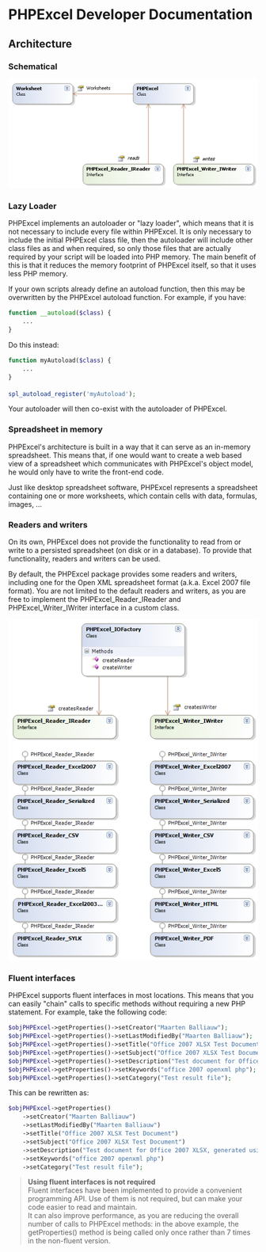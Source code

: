 # PHPExcel Developer Documentation


## Architecture

### Schematical

![01-schematic.png](./images/01-schematic.png "Basic Architecture Schematic")


### Lazy Loader

PHPExcel implements an autoloader or "lazy loader", which means that it is not necessary to include every file within PHPExcel. It is only necessary to include the initial PHPExcel class file, then the autoloader will include other class files as and when required, so only those files that are actually required by your script will be loaded into PHP memory. The main benefit of this is that it reduces the memory footprint of PHPExcel itself, so that it uses less PHP memory.

If your own scripts already define an autoload function, then this may be overwritten by the PHPExcel autoload function. For example, if you have:
```php
function __autoload($class) {
    ...
}
```
Do this instead:
```php
function myAutoload($class) {
    ...
}

spl_autoload_register('myAutoload');
```
Your autoloader will then co-exist with the autoloader of PHPExcel.


### Spreadsheet in memory

PHPExcel's architecture is built in a way that it can serve as an in-memory spreadsheet. This means that, if one would want to create a web based view of a spreadsheet which communicates with PHPExcel's object model, he would only have to write the front-end code.

Just like desktop spreadsheet software, PHPExcel represents a spreadsheet containing one or more worksheets, which contain cells with data, formulas, images, ...


### Readers and writers

On its own, PHPExcel does not provide the functionality to read from or write to a persisted spreadsheet (on disk or in a database). To provide that functionality, readers and writers can be used.

By default, the PHPExcel package provides some readers and writers, including one for the Open XML spreadsheet format (a.k.a. Excel 2007 file format). You are not limited to the default readers and writers, as you are free to implement the PHPExcel_Reader_IReader and PHPExcel_Writer_IWriter interface in a custom class.

![02-readers-writers.png](./images/02-readers-writers.png "Readers/Writers")

### Fluent interfaces

PHPExcel supports fluent interfaces in most locations. This means that you can easily "chain" calls to specific methods without requiring a new PHP statement. For example, take the following code:

```php
$objPHPExcel->getProperties()->setCreator("Maarten Balliauw");
$objPHPExcel->getProperties()->setLastModifiedBy("Maarten Balliauw");
$objPHPExcel->getProperties()->setTitle("Office 2007 XLSX Test Document");
$objPHPExcel->getProperties()->setSubject("Office 2007 XLSX Test Document");
$objPHPExcel->getProperties()->setDescription("Test document for Office 2007 XLSX, generated using PHP classes.");
$objPHPExcel->getProperties()->setKeywords("office 2007 openxml php");
$objPHPExcel->getProperties()->setCategory("Test result file");
```

This can be rewritten as:

```php
$objPHPExcel->getProperties()
    ->setCreator("Maarten Balliauw")
    ->setLastModifiedBy("Maarten Balliauw")
    ->setTitle("Office 2007 XLSX Test Document")
    ->setSubject("Office 2007 XLSX Test Document")
    ->setDescription("Test document for Office 2007 XLSX, generated using PHP classes.")
    ->setKeywords("office 2007 openxml php")
    ->setCategory("Test result file");
```

 > __Using fluent interfaces is not required__  
 > Fluent interfaces have been implemented to provide a convenient programming API. Use of them is not required, but can make your code easier to read and maintain.  
 > It can also improve performance, as you are reducing the overall number of calls to PHPExcel methods: in the above example, the getProperties() method is being called only once rather than 7 times in the non-fluent version.
